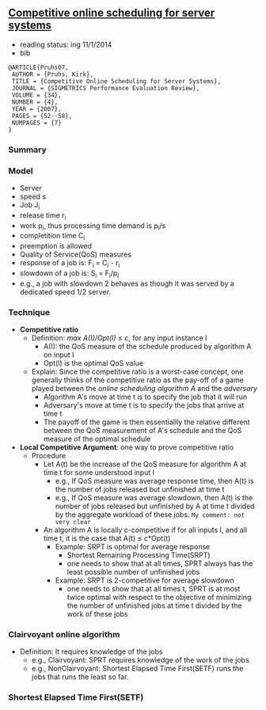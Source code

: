 ## [Competitive online scheduling for server systems](http://dl.acm.org/citation.cfm?id=1243411)

- reading status: ing 11/1/2014
- bib
```
@ARTICLE{Pruhs07,
 AUTHOR = {Pruhs, Kirk},
 TITLE = {Competitive Online Scheduling for Server Systems},
 JOURNAL = {SIGMETRICS Performance Evaluation Review},
 VOLUME = {34},
 NUMBER = {4},
 YEAR = {2007},
 PAGES = {52--58},
 NUMPAGES = {7}
} 
```

### Summary


### Model
- Server
 - speed s
- Job J<sub>i</sub>
 - release time r<sub>i</sub>
 - work p<sub>i</sub>, thus processing time demand is p<sub>i</sub>/s
 - completition time C<sub>i</sub>
 - preemption is allowed
- Quality of Service(QoS) measures
 - response of a job is: F<sub>i</sub> = C<sub>i</sub> - r<sub>i</sub>
 - slowdown of a job is: S<sub>i</sub> = F<sub>i</sub>/p<sub>i</sub>
  - e.g., a job with slowdown 2 behaves as though it was served by a dedicated speed 1/2 server.
 
 
### Technique
- **Competitive ratio**
    - Definition: *max A(I)/Opt(I) &le; c*, for any input instance I
        - A(I): the QoS measure of the schedule produced by algorithm A on input I
        - Opt(I) is the optimal QoS value
    - Explain: Since the competitive ratio is a worst-case concept, one generally thinks of the competitive ratio as the pay-off of a game played between the *online scheduling algorithm A* and the *adversary*
        - Algorithm A's move at time t is to specify the job that it will run
        - Adversary's move at time t is to specify the jobs that arrive at time t
        - The payoff of the game is then essentiallly the relative different between the QoS measurement of A's schedule and the QoS measure of the optimal schedule
- **Local Competitive Argument**: one way to prove competitive ratio
    - Procedure
        - Let A(t) be the increase of the QoS measure for algorithm A at time t for some understood input I
            - e.g., If QoS measure was average response time, then A(t) is the number of jobs released but unfinished at time t
            - e.g., If QoS measure was average slowdown, then A(t) is the number of jobs released but unfinished by A at time t divided by the aggregate workload of these jobs. `My comment: not very clear`
        - An algorithm A is locally c-competitive if for all inputs I, and all time t, it is the case that A(t) &le; c*Opt(t)
            - Example: SRPT is optimal for average response 
                - Shortest Remaining Processing Time(SRPT)
                - one needs to show that at all times, SPRT always has the least possible number of unfinished jobs
            - Example: SRPT is 2-competitive for average slowdown
                - one needs to show that at all times t, SPRT is at most twice optimal with respect to the objective of minimizing the number of unfinished jobs at time t divided by the work of these jobs

### Clairvoyant online algorithm
- Definition: It requires knowledge of the jobs
    - e.g., Clairvoyant: SPRT requires knowledge of the work of the jobs 
    - e.g., NonClairvoyant: Shortest Elapsed Time First(SETF) runs the jobs that runs the least so far.


### Shortest Elapsed Time First(SETF)
